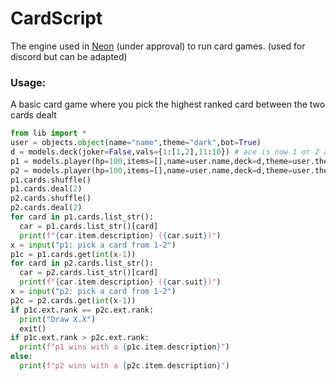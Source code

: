 # CardScript

The engine used in [Neon](https://top.gg/bot/769514287948496916) (under approval) to run card games. (used for discord but can be adapted)

### Usage:
A basic card game where you pick the highest ranked card between the two cards dealt
```python
from lib import *
user = objects.object(name="name",theme="dark",bot=True)
d = models.deck(joker=False,vals={1:[1,2],11:10}) # ace is now 1 or 2 at random and jack is 10, jokers are disabled
p1 = models.player(hp=100,items=[],name=user.name,deck=d,theme=user.theme,obj=user,no="1")
p2 = models.player(hp=100,items=[],name=user.name,deck=d,theme=user.theme,obj=user,no="1")
p1.cards.shuffle()
p1.cards.deal(2)
p2.cards.shuffle()
p2.cards.deal(2)
for card in p1.cards.list_str():
  car = p1.cards.list_str()[card]
  print(f"{car.item.description} ({car.suit})")
x = input("p1: pick a card from 1-2")
p1c = p1.cards.get(int(x-1))
for card in p2.cards.list_str():
  car = p2.cards.list_str()[card]
  print(f"{car.item.description} ({car.suit})")
x = input("p2: pick a card from 1-2")
p2c = p2.cards.get(int(x-1))
if p1c.ext.rank == p2c.ext.rank:
  print("Draw X.X")
  exit()
if p1c.ext.rank > p2c.ext.rank:
  print(f"p1 wins with a {p1c.item.description}")
else:
  print(f"p2 wins with a {p2c.item.description}")
```
